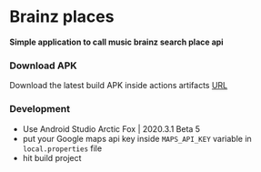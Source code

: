 # Brainz places

**Simple application to call music brainz search place api**

### Download APK
Download the latest build APK inside actions artifacts [URL](https://github.com/moeindev/BrainzPlaces/actions)

### Development
* Use Android Studio Arctic Fox | 2020.3.1 Beta 5
* put your Google maps api key inside `MAPS_API_KEY` variable in `local.properties` file
* hit build project
